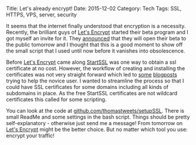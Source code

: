 Title: Let's already encrypt!
Date: 2015-12-02
Category: Tech
Tags: SSL, HTTPS, VPS, server, security

It seems that the internet finally understood that encryption is a necessity. Recently, the brilliant guys of [Let's Encrypt](https://letsencrypt.org) started their beta program and I got myself an invite for it. They [announced](https://letsencrypt.org/2015/11/12/public-beta-timing.html) that they will open their beta to the public tomorrow and I thought that this is a good moment to show off the small script that I used until now before it vanishes into obsolescence.

Before [Let's Encrypt](https://letsencrypt.org) came along [StartSSL](https://www.startssl.com) was one way to obtain a ssl certificate at no cost. However, the workflow of creating and installing the certificates was not very straight forward which led to [some](https://konklone.com/post/switch-to-https-now-for-free) [blogposts](https://joshemerson.co.uk/blog/secure-your-site) trying to help the novice user. I wanted to streamline the process so that I could have SSL certificates for some domains including all kinds of subdomains in place. As the free StartSSL certificates are not wildcard certificates this called for some scripting.

You can look at the code at [github.com/thomastweets/setupSSL](https://github.com/thomastweets/setupSSL). There is small ReadMe and some settings in the bash script. Things should be pretty self-explanatory - otherwise just send me a message!
From tomorrow on [Let's Encrypt](https://letsencrypt.org) might be the better choice. But no matter which tool you use: encrypt your traffic!
